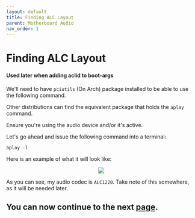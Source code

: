 ```yaml
---
layout: default
title: Finding ALC Layout
parent: Motherboard Audio
nav_order: 1
---
```


# Finding ALC Layout
#### Used later when adding aclid to boot-args

We'll need to have ``pciutils`` (On Arch) package installed to be able to use the following command.

Other distributions can find the equivalent package that holds the ``aplay`` command.

Ensure you're using the audio device and/or it's active.

Let's go ahead and issue the following command into a terminal:

```
aplay -l
```

Here is an example of what it will look like:

<p align="center">
  <img src="../../../assets/HWCheckALC.png">
</p>

As you can see, my audio codec is ``ALC1220``. Take note of this somewhere, as it will be needed later.

## You can now continue to the next <a href="../02-AddingToVMan">page</a>.
